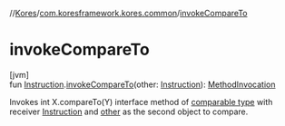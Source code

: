 //[Kores](../../index.md)/[com.koresframework.kores.common](index.md)/[invokeCompareTo](invoke-compare-to.md)

# invokeCompareTo

[jvm]\
fun [Instruction](../com.koresframework.kores/-instruction/index.md).[invokeCompareTo](invoke-compare-to.md)(other: [Instruction](../com.koresframework.kores/-instruction/index.md)): [MethodInvocation](../com.koresframework.kores.base/-method-invocation/index.md)

Invokes int X.compareTo(Y) interface method of [comparable type](https://kotlinlang.org/api/latest/jvm/stdlib/kotlin/-comparable/index.html) with receiver [Instruction](../com.koresframework.kores/-instruction/index.md) and [other](invoke-compare-to.md) as the second object to compare.
